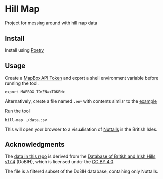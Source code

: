 # Hill Map
Project for messing around with hill map data

## Install
Install using [Poetry](https://python-poetry.org/docs/)

## Usage
Create a [MapBox API Token](https://docs.mapbox.com/api/accounts/tokens/) and export
a shell environment variable before running the tool.

```shell
export MAPBOX_TOKEN=<TOKEN>
```
Alternatively, create a file named `.env` with contents similar to the [example](./.env.example)

Run the tool
```
hill-map ./data.csv
```

This will open your browser to a visualisation of [Nuttalls](https://en.wikipedia.org/wiki/Lists_of_mountains_and_hills_in_the_British_Isles#Nuttalls)
in the British Isles.

## Acknowledgments
The [data in this repo](./data.csv) is derived from the
[Database of British and Irish Hills v17.4](http://www.hills-database.co.uk) (DoBIH),
which is licensed under the [CC BY 4.0](https://creativecommons.org/licenses/by/4.0/).

The file is a filtered subset of the DoBIH database, containing only Nuttalls.
